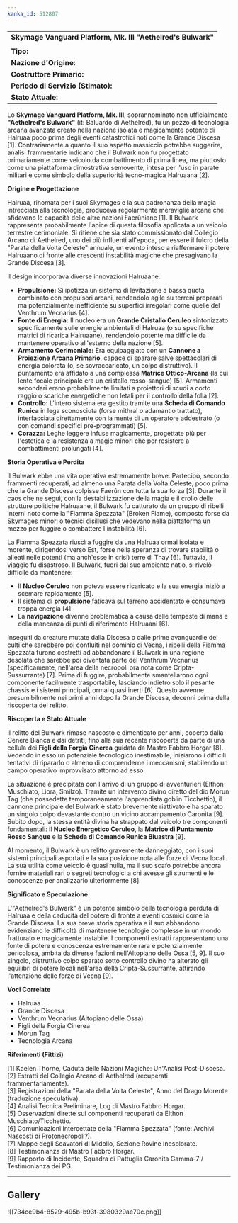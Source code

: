 ```yaml
---
kanka_id: 512807
---
```


|  |
| --- |
| **Skymage Vanguard Platform, Mk. III "Aethelred's Bulwark"** |
|  |
| **Tipo:** |
| **Nazione d'Origine:** |
| **Costruttore Primario:** |
| **Periodo di Servizio (Stimato):** |
| **Stato Attuale:** |

Lo **Skymage Vanguard Platform, Mk. III**, soprannominato non ufficialmente **"Aethelred's Bulwark"** (it: Baluardo di Aethelred),
fu un pezzo di tecnologia arcana avanzata creato nella nazione isolata e
magicamente potente di Halruaa poco prima degli eventi catastrofici
noti come la Grande Discesa [1]. Contrariamente a quanto il suo aspetto massiccio potrebbe suggerire, analisi frammentarie indicano che il Bulwark
non fu progettato primariamente come veicolo da combattimento di prima
linea, ma piuttosto come una piattaforma dimostrativa semovente, intesa
per l'uso in parate militari e come simbolo della superiorità
tecno-magica Halruaana [2].

**Origine e Progettazione**

Halruaa,
rinomata per i suoi Skymages e la sua padronanza della magia
intrecciata alla tecnologia, produceva regolarmente meraviglie arcane
che sfidavano le capacità delle altre nazioni Faerûniane [1]. Il Bulwark
rappresenta probabilmente l'apice di questa filosofia applicata a un
veicolo terrestre cerimoniale. Si ritiene che sia stato commissionato
dal Collegio Arcano di Aethelred, uno dei più influenti all'epoca, per
essere il fulcro della "Parata della Volta Celeste" annuale, un evento
inteso a riaffermare il potere Halruaano di fronte alle crescenti
instabilità magiche che presagivano la Grande Discesa [3].

Il design incorporava diverse innovazioni Halruaane:

* **Propulsione:**
  Si ipotizza un sistema di levitazione a bassa quota combinato con
  propulsori arcani, rendendolo agile su terreni preparati ma
  potenzialmente inefficiente su superfici irregolari come quelle del
  Venthrum Vecnarius [4].
* **Fonte di Energia:** Il nucleo era un **Grande Cristallo Ceruleo**
  sintonizzato specificamente sulle energie ambientali di Halruaa (o su
  specifiche matrici di ricarica Halruaane), rendendolo potente ma
  difficile da mantenere operativo all'esterno della nazione [5].
* **Armamento Cerimoniale:** Era equipaggiato con un **Cannone a Proiezione Arcana Primario**,
  capace di sparare salve spettacolari di energia colorata (o, se
  sovraccaricato, un colpo distruttivo). Il puntamento era affidato a una
  complessa **Matrice Ottico-Arcana** (la cui lente focale principale era un cristallo rosso-sangue) [5].
  Armamenti secondari erano probabilmente limitati a proiettori di scudi a
  corto raggio o scariche energetiche non letali per il controllo della
  folla [2].
* **Controllo:** L'intero sistema era gestito tramite una **Scheda di Comando Runica**
  in lega sconosciuta (forse mithral o adamantio trattato), interfacciata
  direttamente con la mente di un operatore addestrato (o con comandi
  specifici pre-programmati) [5].
* **Corazza:**
  Leghe leggere infuse magicamente, progettate più per l'estetica e la
  resistenza a magie minori che per resistere a combattimenti prolungati [4].

**Storia Operativa e Perdita**

Il Bulwark
ebbe una vita operativa estremamente breve. Partecipò, secondo
frammenti recuperati, ad almeno una Parata della Volta Celeste, poco
prima che la Grande Discesa colpisse Faerûn con tutta la sua forza [3]. Durante il caos che ne seguì, con la destabilizzazione della magia e il crollo delle strutture politiche Halruaane, il Bulwark
fu catturato da un gruppo di ribelli interni noto come la "Fiamma
Spezzata" (Broken Flame), composto forse da Skymages minori o tecnici
disillusi che vedevano nella piattaforma un mezzo per fuggire o
combattere l'instabilità [6].

La
Fiamma Spezzata riuscì a fuggire da una Halruaa ormai isolata e
morente, dirigendosi verso Est, forse nella speranza di trovare
stabilità o alleati nelle potenti (ma anch'esse in crisi) terre di Thay [6]. Tuttavia, il viaggio fu disastroso. Il Bulwark, fuori dal suo ambiente natio, si rivelò difficile da mantenere:

* Il **Nucleo Ceruleo** non poteva essere ricaricato e la sua energia iniziò a scemare rapidamente [5].
* Il sistema di **propulsione** faticava sul terreno accidentato e consumava troppa energia [4].
* La **navigazione** divenne problematica a causa delle tempeste di mana e della mancanza di punti di riferimento Halruaani [6].

Inseguiti
da creature mutate dalla Discesa o dalle prime avanguardie dei culti
che sarebbero poi confluiti nel dominio di Vecna, i ribelli della Fiamma
Spezzata furono costretti ad abbandonare il Bulwark
in una regione desolata che sarebbe poi diventata parte del Venthrum
Vecnarius (specificamente, nell'area della necropoli ora nota come
Cripta-Sussurrante) [7].
Prima di fuggire, probabilmente smantellarono ogni componente
facilmente trasportabile, lasciando indietro solo il pesante chassis e i
sistemi principali, ormai quasi inerti [6]. Questo avvenne presumibilmente nei primi anni dopo la Grande Discesa, decenni prima della riscoperta del relitto.

**Riscoperta e Stato Attuale**

Il relitto del Bulwark
rimase nascosto e dimenticato per anni, coperto dalla Cenere Bianca e
dai detriti, fino alla sua recente riscoperta da parte di una cellula
dei **Figli della Forgia Cinerea** guidata da Mastro Fabbro Horgar [8].
Vedendo in esso un potenziale tecnologico inestimabile, iniziarono i
difficili tentativi di ripararlo o almeno di comprenderne i meccanismi,
stabilendo un campo operativo improvvisato attorno ad esso.

La
situazione è precipitata con l'arrivo di un gruppo di avventurieri
(Elthon Muschiato, Liora, Smilzo). Tramite un intervento divino diretto
del dio Morun Tag (che possedette temporaneamente l'apprendista goblin
Ticchettio), il cannone principale del Bulwark è stato brevemente riattivato e ha sparato un singolo colpo devastante contro un vicino accampamento Caronita [9]. Subito dopo, la stessa entità divina ha strappato dal veicolo tre componenti fondamentali: il **Nucleo Energetico Ceruleo**, la **Matrice di Puntamento Rosso Sangue** e la **Scheda di Comando Runica Bluastra** [9].

Al momento, il Bulwark
è un relitto gravemente danneggiato, con i suoi sistemi principali
asportati e la sua posizione nota alle forze di Vecna locali. La sua
utilità come veicolo è quasi nulla, ma il suo scafo potrebbe ancora
fornire materiali rari o segreti tecnologici a chi avesse gli strumenti e
le conoscenze per analizzarlo ulteriormente [8].

**Significato e Speculazione**

L'"Aethelred's
Bulwark" è un potente simbolo della tecnologia perduta di Halruaa e
della caducità del potere di fronte a eventi cosmici come la Grande
Discesa. La sua breve storia operativa e il suo abbandono evidenziano le
difficoltà di mantenere tecnologie complesse in un mondo fratturato e
magicamente instabile. I componenti estratti rappresentano una fonte di
potere e conoscenza estremamente rara e potenzialmente pericolosa,
ambita da diverse fazioni nell'Altopiano delle Ossa [5, 9].
Il suo singolo, distruttivo colpo sparato sotto controllo divino ha
alterato gli equilibri di potere locali nell'area della
Cripta-Sussurrante, attirando l'attenzione delle forze di Vecna [9].

**Voci Correlate**

* Halruaa
* Grande Discesa
* Venthrum Vecnarius (Altopiano delle Ossa)
* Figli della Forgia Cinerea
* Morun Tag
* Tecnologia Arcana

**Riferimenti (Fittizi)**

[1] Kaelen Thorne, Caduta delle Nazioni Magiche: Un'Analisi Post-Discesa.  
[2] Estratti del Collegio Arcano di Aethelred (recuperati frammentariamente).  
[3] Registrazioni della "Parata della Volta Celeste", Anno del Drago Morente (traduzione speculativa).  
[4] Analisi Tecnica Preliminare, Log di Mastro Fabbro Horgar.  
[5] Osservazioni dirette sui componenti recuperati da Elthon Muschiato/Ticchettio.  
[6] Comunicazioni Intercettate della "Fiamma Spezzata" (fonte: Archivi Nascosti di Protonecropoli?).  
[7] Mappe degli Scavatori di Midollo, Sezione Rovine Inesplorate.  
[8] Testimonianza di Mastro Fabbro Horgar.  
[9] Rapporto di Incidente, Squadra di Pattuglia Caronita Gamma-7 / Testimonianza dei PG.

  

---
## Gallery
![[734ce9b4-8529-495b-b93f-3980329ae70c.png]]